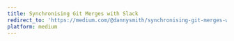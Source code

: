 ```yaml
---
title: Synchronising Git Merges with Slack
redirect_to: 'https://medium.com/@dannysmith/synchronising-git-merges-with-slack-d905f7cbd55c'
platform: medium
---
```


